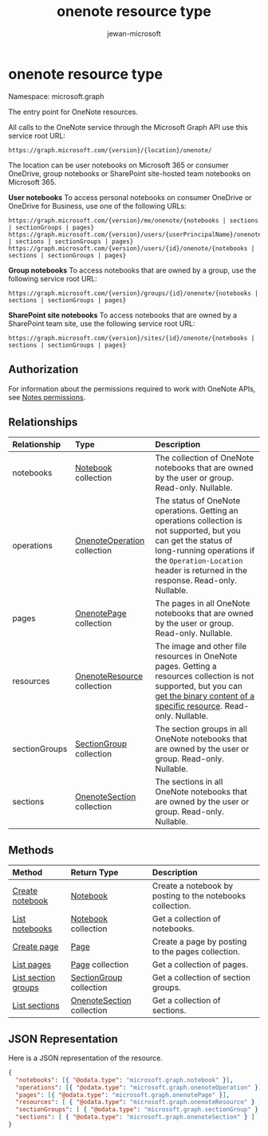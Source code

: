 ﻿---
title: "onenote resource type"
description: "The entry point for OneNote resources."
author: "jewan-microsoft"
localization_priority: Priority
ms.prod: "onenote"
doc_type: resourcePageType
---

# onenote resource type

Namespace: microsoft.graph

The entry point for OneNote resources.

All calls to the OneNote service through the Microsoft Graph API use this service root URL:

```http
https://graph.microsoft.com/{version}/{location}/onenote/ 
```

The location can be user notebooks on Microsoft 365 or consumer OneDrive, group notebooks or SharePoint site-hosted team notebooks on Microsoft 365. 

**User notebooks** To access personal notebooks on consumer OneDrive or OneDrive for Business, use one of the following URLs:

```http
https://graph.microsoft.com/{version}/me/onenote/{notebooks | sections | sectionGroups | pages} 
https://graph.microsoft.com/{version}/users/{userPrincipalName}/onenote/{notebooks | sections | sectionGroups | pages} 
https://graph.microsoft.com/{version}/users/{id}/onenote/{notebooks | sections | sectionGroups | pages} 
```

**Group notebooks** To access notebooks that are owned by a group, use the following service root URL:

```http
https://graph.microsoft.com/{version}/groups/{id}/onenote/{notebooks | sections | sectionGroups | pages} 
```

**SharePoint site notebooks** To access notebooks that are owned by a SharePoint team site, use the following service root URL:

```http
https://graph.microsoft.com/{version}/sites/{id}/onenote/{notebooks | sections | sectionGroups | pages} 
```

## Authorization

For information about the permissions required to work with OneNote APIs, see [Notes permissions](/graph/permissions-reference#notes-permissions).

## Relationships

| Relationship  | Type                                               | Description                                                                                                                                                                                                                     |
| :------------ | :------------------------------------------------- | :------------------------------------------------------------------------------------------------------------------------------------------------------------------------------------------------------------------------------ |
| notebooks     | [Notebook](notebook.md) collection                 | The collection of OneNote notebooks that are owned by the user or group. Read-only. Nullable.                                                                                                                                   |
| operations    | [OnenoteOperation](onenoteoperation.md) collection | The status of OneNote operations. Getting an operations collection is not supported, but you can get the status of long-running operations if the `Operation-Location` header is returned in the response. Read-only. Nullable. |
| pages         | [OnenotePage](page.md) collection                  | The pages in all OneNote notebooks that are owned by the user or group.  Read-only. Nullable.                                                                                                                                   |
| resources     | [OnenoteResource](resource.md) collection          | The image and other file resources in OneNote pages. Getting a resources collection is not supported, but you can [get the binary content of a specific resource](resource.md). Read-only. Nullable.                            |
| sectionGroups | [SectionGroup](sectiongroup.md) collection         | The section groups in all OneNote notebooks that are owned by the user or group.  Read-only. Nullable.                                                                                                                          |
| sections      | [OnenoteSection](section.md) collection            | The sections in all OneNote notebooks that are owned by the user or group.  Read-only. Nullable.                                                                                                                                |

## Methods

| Method                                                      | Return Type                                | Description                                               |
| :---------------------------------------------------------- | :----------------------------------------- | :-------------------------------------------------------- |
| [Create notebook](../api/onenote-post-notebooks.md)         | [Notebook](notebook.md)                    | Create a notebook by posting to the notebooks collection. |
| [List notebooks](../api/onenote-list-notebooks.md)          | [Notebook](notebook.md) collection         | Get a collection of notebooks.                            |
| [Create page](../api/onenote-post-pages.md)                 | [Page](page.md)                            | Create a page by posting to the pages collection.         |
| [List pages](../api/onenote-list-pages.md)                  | [Page](page.md) collection                 | Get a collection of pages.                                |
| [List section groups](../api/onenote-list-sectiongroups.md) | [SectionGroup](sectiongroup.md) collection | Get a collection of section groups.                       |
| [List sections](../api/onenote-list-sections.md)            | [OnenoteSection](section.md) collection    | Get a collection of sections.                             |

## JSON Representation

Here is a JSON representation of the resource.

<!--{
  "blockType": "resource",
  "baseType": "microsoft.graph.entity",
  "@odata.type": "microsoft.graph.onenote"
}-->

```json
{
  "notebooks": [{ "@odata.type": "microsoft.graph.notebook" }],
  "operations": [{ "@odata.type": "microsoft.graph.onenoteOperation" }],
  "pages": [{ "@odata.type": "microsoft.graph.onenotePage" }],
  "resources": [ { "@odata.type": "microsoft.graph.onenoteResource" } ],
  "sectionGroups": [ { "@odata.type": "microsoft.graph.sectionGroup" } ],
  "sections": [ { "@odata.type": "microsoft.graph.onenoteSection" } ]
}
```

<!-- uuid: 8fcb5dbc-d5aa-4681-8e31-b001d5168d79
2015-10-25 14:57:30 UTC -->

<!-- {
  "type": "#page.annotation",
  "description": "onenote resource",
  "keywords": "",
  "section": "documentation",
  "tocPath": ""
}-->
